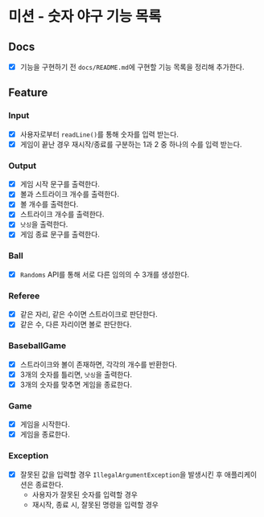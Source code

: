 # 미션 - 숫자 야구 기능 목록
## Docs
- [X] 기능을 구현하기 전 `docs/README.md`에 구현할 기능 목록을 정리해 추가한다.

## Feature
### Input
- [X] 사용자로부터 `readLine()`를 통해 숫자를 입력 받는다.
- [X] 게임이 끝난 경우 재시작/종료를 구분하는 1과 2 중 하나의 수를 입력 받는다.

### Output
- [X] 게임 시작 문구를 출력한다.
- [X] 볼과 스트라이크 개수를 출력한다.
- [X] 볼 개수를 출력한다.
- [X] 스트라이크 개수를 출력한다.
- [X] `낫싱`을 출력한다.
- [X] 게임 종료 문구를 출력한다.

### Ball
- [X] `Randoms` API를 통해 서로 다른 임의의 수 3개를 생성한다.

### Referee
- [X] 같은 자리, 같은 수이면 스트라이크로 판단한다.
- [X] 같은 수, 다른 자리이면 볼로 판단한다.

### BaseballGame
- [X] 스트라이크와 볼이 존재하면, 각각의 개수를 반환한다.
- [X] 3개의 숫자를 틀리면, `낫싱`을 출력한다.
- [X] 3개의 숫자를 맞추면 게임을 종료한다.

### Game
- [X] 게임을 시작한다.
- [X] 게임을 종료한다.

###  Exception
- [X] 잘못된 값을 입력할 경우 `IllegalArgumentException`을 발생시킨 후 애플리케이션은 종료한다.
  - 사용자가 잘못된 숫자를 입력할 경우
  - 재시작, 종료 시, 잘못된 명령을 입력할 경우
